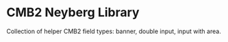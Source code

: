 # CMB2 Neyberg Library
Collection of helper CMB2 field types: banner, double input, input with area.